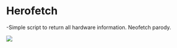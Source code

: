 # Herofetch
-Simple script to return all hardware information. Neofetch parody.

![](https://i.imgur.com/oPJJQGO.png)

